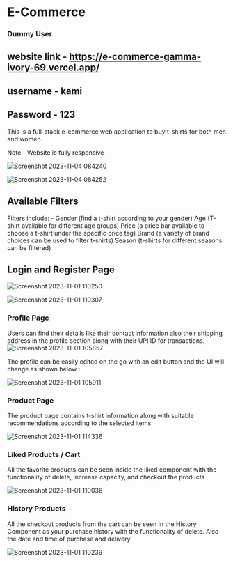 # E-Commerce

### Dummy User
## website link - https://e-commerce-gamma-ivory-69.vercel.app/
## username - kami  
## Password - 123

This is a full-stack e-commerce web application to buy t-shirts for both men and women.

Note - Website is fully responsive

![Screenshot 2023-11-04 084240](https://github.com/RoshanAswal/E-Commerce/assets/73030476/02c2672b-41c7-4f9f-8f5d-6801138e1cb4)

![Screenshot 2023-11-04 084252](https://github.com/RoshanAswal/E-Commerce/assets/73030476/bf47b52f-a4bf-44e1-a492-9a04e986fd9b)

## Available Filters

Filters include: - 
Gender (find a t-shirt according to your gender)
Age (T-shirt available for different age groups)
Price (a price bar available to choose a t-shirt under the specific price tag)
Brand (a variety of brand choices can be used to filter t-shirts)
Season (t-shirts for different seasons can be filtered)

## Login and Register Page

![Screenshot 2023-11-01 110250](https://github.com/RoshanAswal/E-Commerce/assets/73030476/2b6add19-777b-4e17-8902-18aefb4fa1eb)

![Screenshot 2023-11-01 110307](https://github.com/RoshanAswal/E-Commerce/assets/73030476/1476e3d0-efe5-4f17-a444-cba7edf74502)


### Profile Page

Users can find their details like their contact information also their shipping address in the profile section along with their UPI ID
for transactions.
![Screenshot 2023-11-01 105857](https://github.com/RoshanAswal/E-Commerce/assets/73030476/722eea00-7aeb-4df6-9ac0-8e1470a7ec79)

The profile can be easily edited on the go with an edit button and the UI will change as shown below :

![Screenshot 2023-11-01 105911](https://github.com/RoshanAswal/E-Commerce/assets/73030476/ca41670d-24f7-4f25-94d9-ab387d8e180a)


### Product Page

The product page contains t-shirt information along with suitable recommendations according to the selected items

![Screenshot 2023-11-01 114336](https://github.com/RoshanAswal/E-Commerce/assets/73030476/490cb2d7-2757-4c86-8dd4-ea351fdf02b4)


### Liked Products / Cart

All the favorite products can be seen inside the liked component with the functionality of delete, increase capacity, and checkout 
the products

![Screenshot 2023-11-01 110036](https://github.com/RoshanAswal/E-Commerce/assets/73030476/d6c5f0ea-f948-48e3-bfa3-f26cd5f42cdd)


### History Products

All the checkout products from the cart can be seen in the History Component as your purchase history with the functionality of delete.
Also the date and time of purchase and delivery.

![Screenshot 2023-11-01 110239](https://github.com/RoshanAswal/E-Commerce/assets/73030476/3ce0fcf1-7da6-4109-881c-7e8942908183)

